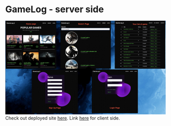 # GameLog - server side

![alt text](https://github.com/jasonduong1/game-log-frontend/blob/main/ss-desc.jpg)
Check out deployed site [here](https://game-log.netlify.app/).
Link [here](https://github.com/jasonduong1/game-log-frontend) for client side.
